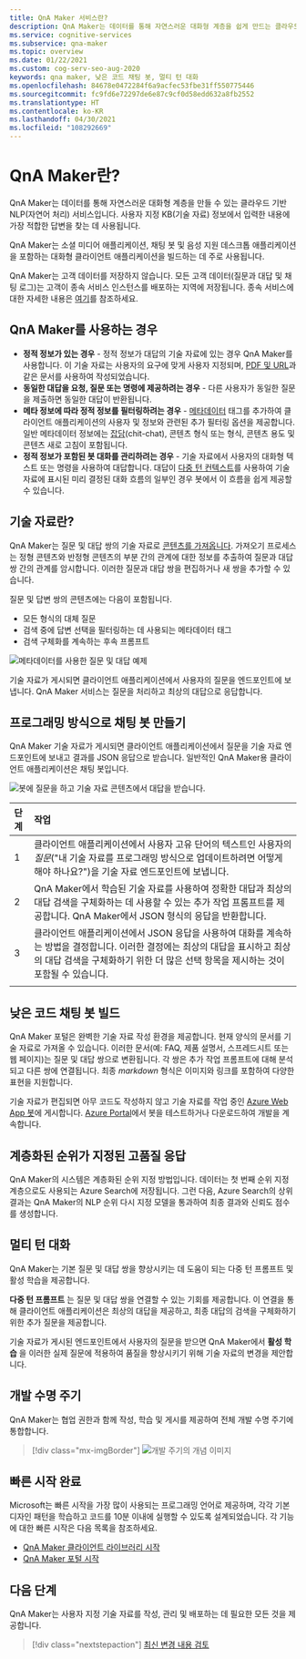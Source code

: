 ```yaml
---
title: QnA Maker 서비스란?
description: QnA Maker는 데이터를 통해 자연스러운 대화형 계층을 쉽게 만드는 클라우드 기반 NLP 서비스입니다. 사용자 지정 KB(기술 자료) 정보에서 지정된 자연어 입력에 가장 적합한 대답을 찾는 데 사용할 수 있습니다.
ms.service: cognitive-services
ms.subservice: qna-maker
ms.topic: overview
ms.date: 01/22/2021
ms.custom: cog-serv-seo-aug-2020
keywords: qna maker, 낮은 코드 채팅 봇, 멀티 턴 대화
ms.openlocfilehash: 84678e0472284f6a9acfec53fbe31ff550775446
ms.sourcegitcommit: fc9fd6e72297de6e87c9cf0d58edd632a8fb2552
ms.translationtype: HT
ms.contentlocale: ko-KR
ms.lasthandoff: 04/30/2021
ms.locfileid: "108292669"
---
```

# <a name="what-is-qna-maker"></a>QnA Maker란?

QnA Maker는 데이터를 통해 자연스러운 대화형 계층을 만들 수 있는 클라우드 기반 NLP(자연어 처리) 서비스입니다. 사용자 지정 KB(기술 자료) 정보에서 입력한 내용에 가장 적합한 답변을 찾는 데 사용됩니다.

QnA Maker는 소셜 미디어 애플리케이션, 채팅 봇 및 음성 지원 데스크톱 애플리케이션을 포함하는 대화형 클라이언트 애플리케이션을 빌드하는 데 주로 사용됩니다.

QnA Maker는 고객 데이터를 저장하지 않습니다. 모든 고객 데이터(질문과 대답 및 채팅 로그)는 고객이 종속 서비스 인스턴스를 배포하는 지역에 저장됩니다. 종속 서비스에 대한 자세한 내용은 [여기](../concepts/plan.md?tabs=v1)를 참조하세요.

## <a name="when-to-use-qna-maker"></a>QnA Maker를 사용하는 경우

* **정적 정보가 있는 경우** - 정적 정보가 대답의 기술 자료에 있는 경우 QnA Maker를 사용합니다. 이 기술 자료는 사용자의 요구에 맞게 사용자 지정되며, [PDF 및 URL](../Concepts/data-sources-and-content.md)과 같은 문서를 사용하여 작성되었습니다.
* **동일한 대답을 요청, 질문 또는 명령에 제공하려는 경우** - 다른 사용자가 동일한 질문을 제출하면 동일한 대답이 반환됩니다.
* **메타 정보에 따라 정적 정보를 필터링하려는 경우** - [메타데이터](../how-to/metadata-generateanswer-usage.md) 태그를 추가하여 클라이언트 애플리케이션의 사용자 및 정보와 관련된 추가 필터링 옵션을 제공합니다. 일반 메타데이터 정보에는 [잡담](../how-to/chit-chat-knowledge-base.md)(chit-chat), 콘텐츠 형식 또는 형식, 콘텐츠 용도 및 콘텐츠 새로 고침이 포함됩니다.
* **정적 정보가 포함된 봇 대화를 관리하려는 경우** - 기술 자료에서 사용자의 대화형 텍스트 또는 명령을 사용하여 대답합니다. 대답이 [다중 턴 컨텍스트](../how-to/multiturn-conversation.md)를 사용하여 기술 자료에 표시된 미리 결정된 대화 흐름의 일부인 경우 봇에서 이 흐름을 쉽게 제공할 수 있습니다.

## <a name="what-is-a-knowledge-base"></a>기술 자료란?

QnA Maker는 질문 및 대답 쌍의 기술 자료로 [콘텐츠를 가져옵니다](../Concepts/plan.md). 가져오기 프로세스는 정형 콘텐츠와 반정형 콘텐츠의 부분 간의 관계에 대한 정보를 추출하여 질문과 대답 쌍 간의 관계를 암시합니다. 이러한 질문과 대답 쌍을 편집하거나 새 쌍을 추가할 수 있습니다.

질문 및 답변 쌍의 콘텐츠에는 다음이 포함됩니다.
* 모든 형식의 대체 질문
* 검색 중에 답변 선택을 필터링하는 데 사용되는 메타데이터 태그
* 검색 구체화를 계속하는 후속 프롬프트

![메타데이터를 사용한 질문 및 대답 예제](../media/qnamaker-overview-learnabout/example-question-and-answer-with-metadata.png)

기술 자료가 게시되면 클라이언트 애플리케이션에서 사용자의 질문을 엔드포인트에 보냅니다. QnA Maker 서비스는 질문을 처리하고 최상의 대답으로 응답합니다.

## <a name="create-a-chat-bot-programmatically"></a>프로그래밍 방식으로 채팅 봇 만들기

QnA Maker 기술 자료가 게시되면 클라이언트 애플리케이션에서 질문을 기술 자료 엔드포인트에 보내고 결과를 JSON 응답으로 받습니다. 일반적인 QnA Maker용 클라이언트 애플리케이션은 채팅 봇입니다.

![봇에 질문을 하고 기술 자료 콘텐츠에서 대답을 받습니다.](../media/qnamaker-overview-learnabout/bot-chat-with-qnamaker.png)

|단계|작업|
|:--|:--|
|1|클라이언트 애플리케이션에서 사용자 고유 단어의 텍스트인 사용자의 _질문_("내 기술 자료를 프로그래밍 방식으로 업데이트하려면 어떻게 해야 하나요?")을 기술 자료 엔드포인트에 보냅니다.|
|2|QnA Maker에서 학습된 기술 자료를 사용하여 정확한 대답과 최상의 대답 검색을 구체화하는 데 사용할 수 있는 추가 작업 프롬프트를 제공합니다. QnA Maker에서 JSON 형식의 응답을 반환합니다.|
|3|클라이언트 애플리케이션에서 JSON 응답을 사용하여 대화를 계속하는 방법을 결정합니다. 이러한 결정에는 최상의 대답을 표시하고 최상의 대답 검색을 구체화하기 위한 더 많은 선택 항목을 제시하는 것이 포함될 수 있습니다. |
|||

## <a name="build-low-code-chat-bots"></a>낮은 코드 채팅 봇 빌드

QnA Maker 포털은 완벽한 기술 자료 작성 환경을 제공합니다. 현재 양식의 문서를 기술 자료로 가져올 수 있습니다. 이러한 문서(예: FAQ, 제품 설명서, 스프레드시트 또는 웹 페이지)는 질문 및 대답 쌍으로 변환됩니다. 각 쌍은 추가 작업 프롬프트에 대해 분석되고 다른 쌍에 연결됩니다. 최종 _markdown_ 형식은 이미지와 링크를 포함하여 다양한 표현을 지원합니다.

기술 자료가 편집되면 아무 코드도 작성하지 않고 기술 자료를 작업 중인 [Azure Web App 봇](https://azure.microsoft.com/services/bot-service/)에 게시합니다. [Azure Portal](https://portal.azure.com)에서 봇을 테스트하거나 다운로드하여 개발을 계속합니다.

## <a name="high-quality-responses-with-layered-ranking"></a>계층화된 순위가 지정된 고품질 응답

QnA Maker의 시스템은 계층화된 순위 지정 방법입니다. 데이터는 첫 번째 순위 지정 계층으로도 사용되는 Azure Search에 저장됩니다. 그런 다음, Azure Search의 상위 결과는 QnA Maker의 NLP 순위 다시 지정 모델을 통과하여 최종 결과와 신뢰도 점수를 생성합니다.

## <a name="multi-turn-conversations"></a>멀티 턴 대화

QnA Maker는 기본 질문 및 대답 쌍을 향상시키는 데 도움이 되는 다중 턴 프롬프트 및 활성 학습을 제공합니다.

**다중 턴 프롬프트** 는 질문 및 대답 쌍을 연결할 수 있는 기회를 제공합니다. 이 연결을 통해 클라이언트 애플리케이션은 최상의 대답을 제공하고, 최종 대답의 검색을 구체화하기 위한 추가 질문을 제공합니다.

기술 자료가 게시된 엔드포인트에서 사용자의 질문을 받으면 QnA Maker에서 **활성 학습** 을 이러한 실제 질문에 적용하여 품질을 향상시키기 위해 기술 자료의 변경을 제안합니다.

## <a name="development-lifecycle"></a>개발 수명 주기

QnA Maker는 협업 권한과 함께 작성, 학습 및 게시를 제공하여 전체 개발 수명 주기에 통합합니다.

> [!div class="mx-imgBorder"]
> ![개발 주기의 개념 이미지](../media/qnamaker-overview-learnabout/development-cycle.png)


## <a name="complete-a-quickstart"></a>빠른 시작 완료

Microsoft는 빠른 시작을 가장 많이 사용되는 프로그래밍 언어로 제공하며, 각각 기본 디자인 패턴을 학습하고 코드를 10분 이내에 실행할 수 있도록 설계되었습니다. 각 기능에 대한 빠른 시작은 다음 목록을 참조하세요.

* [QnA Maker 클라이언트 라이브러리 시작](../quickstarts/quickstart-sdk.md)
* [QnA Maker 포털 시작](../quickstarts/create-publish-knowledge-base.md)

## <a name="next-steps"></a>다음 단계
QnA Maker는 사용자 지정 기술 자료를 작성, 관리 및 배포하는 데 필요한 모든 것을 제공합니다.

> [!div class="nextstepaction"]
> [최신 변경 내용 검토](../whats-new.md)